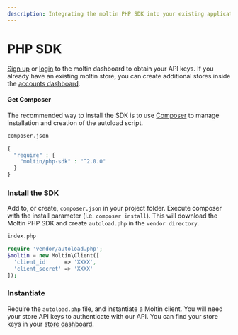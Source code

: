 ```yaml
---
description: Integrating the moltin PHP SDK into your existing application
---
```


# PHP SDK

[Sign up](https://dashboard.moltin.com/signup) or [login](https://dashboard.moltin.com/login) to the moltin dashboard to obtain your API keys. If you already have an existing moltin store, you can create additional stores inside the [accounts dashboard](https://accounts.moltin.com/).

#### Get Composer

The recommended way to install the SDK is to use [Composer](https://getcomposer.org/download/) to manage installation and creation of the autoload script.

```php
composer.json

{
  "require" : {
    "moltin/php-sdk" : "^2.0.0"
  }
}  
```

### Install the SDK

Add to, or create, `composer.json` in your project folder. Execute composer with the install parameter \(i.e. `composer install`\). This will download the Moltin PHP SDK and create `autoload.php` in the `vendor directory`.

```php
index.php

require 'vendor/autoload.php';
$moltin = new Moltin\Client([
  'client_id'     => 'XXXX',
  'client_secret' => 'XXXX'
]);
```

### Instantiate

Require the `autoload.php` file, and instantiate a Moltin client. You will need your store API keys to authenticate with our API. You can find your store keys in your [store dashboard](https://dashboard.moltin.com/).

